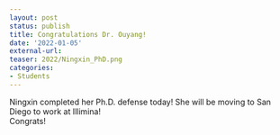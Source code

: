 ```yaml
---
layout: post
status: publish
title: Congratulations Dr. Ouyang!
date: '2022-01-05'
external-url:
teaser: 2022/Ningxin_PhD.png
categories:
- Students
---
```


Ningxin completed her Ph.D. defense today! She will be moving to San Diego to work at Illimina! 
<br>
Congrats! 
